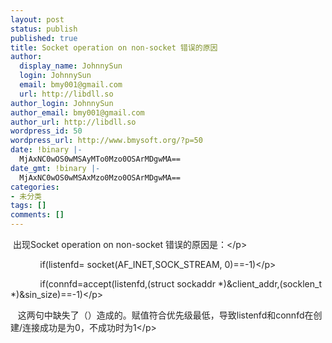 ```yaml
---
layout: post
status: publish
published: true
title: Socket operation on non-socket 错误的原因
author:
  display_name: JohnnySun
  login: JohnnySun
  email: bmy001@gmail.com
  url: http://libdll.so
author_login: JohnnySun
author_email: bmy001@gmail.com
author_url: http://libdll.so
wordpress_id: 50
wordpress_url: http://www.bmysoft.org/?p=50
date: !binary |-
  MjAxNC0wOS0wMSAyMTo0Mzo0OSArMDgwMA==
date_gmt: !binary |-
  MjAxNC0wOS0wMSAxMzo0Mzo0OSArMDgwMA==
categories:
- 未分类
tags: []
comments: []
---
```

<p style="color: #232323;">&nbsp;出现Socket operation on non-socket 错误的原因是：<&#47;p></p>
<p style="color: #232323;">&nbsp;&nbsp;&nbsp;&nbsp;&nbsp;&nbsp;&nbsp;&nbsp;&nbsp;&nbsp;&nbsp; if(listenfd= socket(AF_INET,SOCK_STREAM, 0)==-1)<&#47;p></p>
<p style="color: #232323;">&nbsp;&nbsp;&nbsp;&nbsp;&nbsp;&nbsp;&nbsp;&nbsp;&nbsp;&nbsp;&nbsp; if(connfd=accept(listenfd,(struct sockaddr *)&amp;client_addr,(socklen_t *)&amp;sin_size)==-1)<&#47;p></p>
<p style="color: #232323;">&nbsp;&nbsp; 这两句中缺失了（）造成的。赋值符合优先级最低，导致listenfd和connfd在创建&#47;连接成功是为0，不成功时为1<&#47;p></p>
